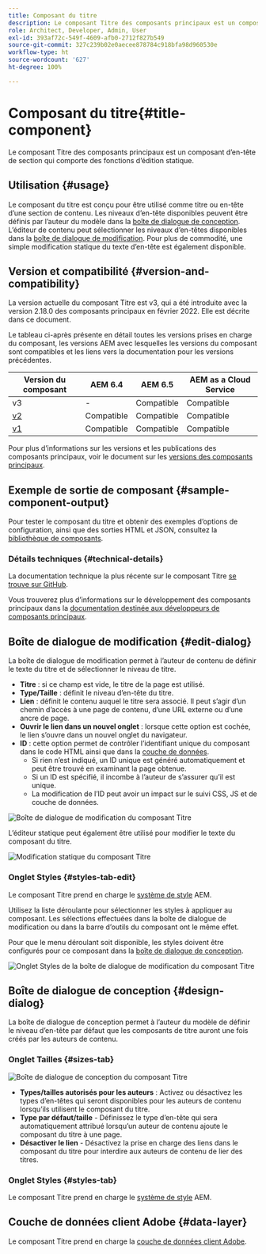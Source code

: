 ```yaml
---
title: Composant du titre
description: Le composant Titre des composants principaux est un composant d’en-tête de section qui comporte des fonctions d’édition statique.
role: Architect, Developer, Admin, User
exl-id: 393af72c-549f-4609-afb0-2712f827b549
source-git-commit: 327c239b02e0aecee878784c918bfa98d960530e
workflow-type: ht
source-wordcount: '627'
ht-degree: 100%

---
```


# Composant du titre{#title-component}

Le composant Titre des composants principaux est un composant d’en-tête de section qui comporte des fonctions d’édition statique.

## Utilisation {#usage}

Le composant du titre est conçu pour être utilisé comme titre ou en-tête d’une section de contenu. Les niveaux d’en-tête disponibles peuvent être définis par l’auteur du modèle dans la [boîte de dialogue de conception](#design-dialog). L’éditeur de contenu peut sélectionner les niveaux d’en-têtes disponibles dans la [boîte de dialogue de modification](#edit-dialog). Pour plus de commodité, une simple modification statique du texte d’en-tête est également disponible.

## Version et compatibilité {#version-and-compatibility}

La version actuelle du composant Titre est v3, qui a été introduite avec la version 2.18.0 des composants principaux en février 2022. Elle est décrite dans ce document.

Le tableau ci-après présente en détail toutes les versions prises en charge du composant, les versions AEM avec lesquelles les versions du composant sont compatibles et les liens vers la documentation pour les versions précédentes.

| Version du composant | AEM 6.4 | AEM 6.5 | AEM as a Cloud Service |
|---|---|---|---|
| v3 | - | Compatible | Compatible |
| [v2](v2/title.md) | Compatible | Compatible | Compatible |
| [v1](v1/title-v1.md) | Compatible | Compatible | Compatible |

Pour plus d’informations sur les versions et les publications des composants principaux, voir le document sur les [versions des composants principaux](/help/versions.md).

## Exemple de sortie de composant {#sample-component-output}

Pour tester le composant du titre et obtenir des exemples d’options de configuration, ainsi que des sorties HTML et JSON, consultez la [bibliothèque de composants](https://adobe.com/go/aem_cmp_library_title_fr).

### Détails techniques {#technical-details}

La documentation technique la plus récente sur le composant Titre [se trouve sur GitHub](https://adobe.com/go/aem_cmp_tech_title_v3_fr).

Vous trouverez plus d’informations sur le développement des composants principaux dans la [documentation destinée aux développeurs de composants principaux](/help/developing/overview.md).

## Boîte de dialogue de modification {#edit-dialog}

La boîte de dialogue de modification permet à l’auteur de contenu de définir le texte du titre et de sélectionner le niveau de titre.

* **Titre** : si ce champ est vide, le titre de la page est utilisé.
* **Type/Taille** : définit le niveau d’en-tête du titre.
* **Lien** : définit le contenu auquel le titre sera associé. Il peut s’agir d’un chemin d’accès à une page de contenu, d’une URL externe ou d’une ancre de page.
* **Ouvrir le lien dans un nouvel onglet** : lorsque cette option est cochée, le lien s’ouvre dans un nouvel onglet du navigateur.
* **ID** : cette option permet de contrôler l’identifiant unique du composant dans le code HTML ainsi que dans la [couche de données](/help/developing/data-layer/overview.md).
   * Si rien n’est indiqué, un ID unique est généré automatiquement et peut être trouvé en examinant la page obtenue.
   * Si un ID est spécifié, il incombe à l’auteur de s’assurer qu’il est unique.
   * La modification de l’ID peut avoir un impact sur le suivi CSS, JS et de couche de données.

![Boîte de dialogue de modification du composant Titre](/help/assets/title-edit.png)

L’éditeur statique peut également être utilisé pour modifier le texte du composant du titre.

![Modification statique du composant Titre](/help/assets/title-edit-inline.png)

### Onglet Styles {#styles-tab-edit}

Le composant Titre prend en charge le [système de style](/help/get-started/authoring.md#component-styling) AEM.

Utilisez la liste déroulante pour sélectionner les styles à appliquer au composant. Les sélections effectuées dans la boîte de dialogue de modification ou dans la barre d’outils du composant ont le même effet.

Pour que le menu déroulant soit disponible, les styles doivent être configurés pour ce composant dans la [boîte de dialogue de conception](#design-dialog).

![Onglet Styles de la boîte de dialogue de modification du composant Titre](/help/assets/title-edit-styles.png)

## Boîte de dialogue de conception {#design-dialog}

La boîte de dialogue de conception permet à l’auteur du modèle de définir le niveau d’en-tête par défaut que les composants de titre auront une fois créés par les auteurs de contenu.

### Onglet Tailles {#sizes-tab}

![Boîte de dialogue de conception du composant Titre](/help/assets/title-design.png)

* **Types/tailles autorisés pour les auteurs** : Activez ou désactivez les types d’en-têtes qui seront disponibles pour les auteurs de contenu lorsqu’ils utilisent le composant du titre.
* **Type par défaut/taille** - Définissez le type d’en-tête qui sera automatiquement attribué lorsqu’un auteur de contenu ajoute le composant du titre à une page.
* **Désactiver le lien** - Désactivez la prise en charge des liens dans le composant du titre pour interdire aux auteurs de contenu de lier des titres.

### Onglet Styles {#styles-tab}

Le composant Titre prend en charge le [système de style](/help/get-started/authoring.md#component-styling) AEM.

## Couche de données client Adobe {#data-layer}

Le composant Titre prend en charge la [couche de données client Adobe](/help/developing/data-layer/overview.md).
